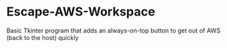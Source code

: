 # Escape-AWS-Workspace
Basic Tkinter program that adds an always-on-top button to get out of AWS (back to the host) quickly
